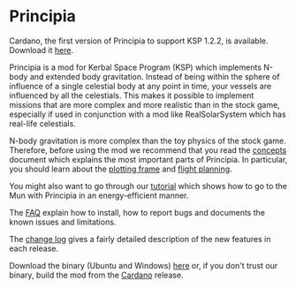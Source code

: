 # Principia

Cardano, the first version of Principia to support KSP 1.2.2, is available.  Download it [here](https://goo.gl/BCjxaF).

Principia is a mod for Kerbal Space Program (KSP) which implements N-body and extended body gravitation.  Instead of being within the sphere of influence of a single celestial body at any point in time, your vessels are influenced by all the celestials.  This makes it possible to implement missions that are more complex and more realistic than in the stock game, especially if used in conjunction with a mod like RealSolarSystem which has real-life celestials.

N-body gravitation is more complex than the toy physics of the stock game.  Therefore, before using the mod we recommend that you read the [concepts](https://github.com/mockingbirdnest/Principia/wiki/Concepts) document which explains the most important parts of Principia.  In particular, you should learn about the [plotting frame](https://github.com/mockingbirdnest/Principia/wiki/Concepts#plotting-frame) and [flight planning](https://github.com/mockingbirdnest/Principia/wiki/Concepts#flight-planning).

You might also want to go through our
[tutorial](https://github.com/mockingbirdnest/Principia/wiki/A-guide-to-going-to-the-Mun-with-Principia) which shows how 
to go to the Mun with Principia in an energy-efficient manner.

The [FAQ](https://github.com/mockingbirdnest/Principia/wiki/Installing,-reporting-bugs,-and-frequently-asked-questions) explain how to install, how to report bugs and documents the known issues and limitations.

The [change log](https://github.com/mockingbirdnest/Principia/wiki/Change-Log) gives a fairly detailed description of the new features in each release.

Download the binary (Ubuntu and Windows) [here](https://goo.gl/BCjxaF) or, if you don't trust our binary, build the mod from the [Cardano](https://github.com/mockingbirdnest/Principia/releases/tag/2017032803-Cardano) release.
